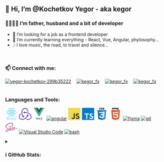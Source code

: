 <h2>👋 Hi, I’m @Kochetkov Yegor - aka kegor</h2>

<h3>👨‍👩‍👧‍👦 I’m father, husband and a bit of developer</h3>
<ul>
  <li>👀 I’m looking for a job as a frontend developer
  <li>🌱 I’m currently learning everything - React, Vue, Angular, phylosophy...
  <li>🎶 I love music, the road, to travel and silence...
</ul>
<br />
<h3 align="left">📫 Connect with me:</h3>

<a href="https://linkedin.com/in/yegor-kochetkov-299b35222" target="blank"><img align="center" src="https://raw.githubusercontent.com/rahuldkjain/github-profile-readme-generator/master/src/images/icons/Social/linked-in-alt.svg" alt="yegor-kochetkov-299b35222" height="40" /></a>&emsp;
<a href="https://t.me/kegor_fx" target="blank"><img align="center" src="https://user-images.githubusercontent.com/25146954/186000136-6ae16ed9-9bf5-4345-9d22-cdb22428b506.png" alt="kegor_fx" height="40" /></a>&emsp;
<a href="https://join.skype.com/invite/b8VJxHepwaNo" target="blank"><img align="center" src="https://user-images.githubusercontent.com/25146954/186002526-0ca1ffc4-acaf-48ef-93f0-9c2587de0819.png" alt="kegor_fx" height="45" /></a>&emsp;
<a href="https://fb.com/kegor.fx" target="blank"><img align="center" src="https://raw.githubusercontent.com/rahuldkjain/github-profile-readme-generator/master/src/images/icons/Social/facebook.svg" alt="kegor_fx" height="40" /></a>
<br />
<br />
<h3 align="left">Languages and Tools:</h3>
<p align="left">
<a href="https://reactjs.org/" target="_blank" rel="noreferrer"><img src="https://raw.githubusercontent.com/devicons/devicon/master/icons/react/react-original-wordmark.svg" alt="react" width="40" height="40"/></a>
<a href="https://redux.js.org" target="_blank" rel="noreferrer"><img src="https://raw.githubusercontent.com/devicons/devicon/master/icons/redux/redux-original.svg" alt="redux" width="40" height="40"/></a>
<a href="https://vuejs.org/" target="_blank" rel="noreferrer"><img src="https://raw.githubusercontent.com/devicons/devicon/master/icons/vuejs/vuejs-original-wordmark.svg" alt="vuejs" width="40" height="40"/></a>
<a href="https://angular.io" target="_blank" rel="noreferrer"><img src="https://angular.io/assets/images/logos/angular/angular.svg" alt="angular" width="40" height="40"/></a>
<a href="https://developer.mozilla.org/en-US/docs/Web/JavaScript" target="_blank" rel="noreferrer"><img src="https://raw.githubusercontent.com/devicons/devicon/master/icons/javascript/javascript-original.svg" alt="javascript" width="40" height="40"/></a>
<a href="https://www.typescriptlang.org/" target="_blank" rel="noreferrer"><img src="https://raw.githubusercontent.com/devicons/devicon/master/icons/typescript/typescript-original.svg" alt="typescript" width="40" height="40"/></a>
<a href="https://www.w3schools.com/css/" target="_blank" rel="noreferrer"><img src="https://raw.githubusercontent.com/devicons/devicon/master/icons/css3/css3-original-wordmark.svg" alt="css3" width="40" height="40"/></a>
<a href="https://www.w3.org/html/" target="_blank" rel="noreferrer"><img src="https://raw.githubusercontent.com/devicons/devicon/master/icons/html5/html5-original-wordmark.svg" alt="html5" width="40" height="40"/></a>
<a href="https://www.figma.com/" target="_blank" rel="noreferrer"><img src="https://www.vectorlogo.zone/logos/figma/figma-icon.svg" alt="figma" width="40" height="40"/></a>
<a href="https://git-scm.com/" target="_blank" rel="noreferrer"><img src="https://www.vectorlogo.zone/logos/git-scm/git-scm-icon.svg" alt="git" width="40" height="40"/></a>
<a href="https://sass-lang.com" target="_blank" rel="noreferrer"><img src="https://raw.githubusercontent.com/devicons/devicon/master/icons/sass/sass-original.svg" alt="sass" width="40" height="40"/></a>
<a href="https://code.visualstudio.com/" target="_blank" rel="noreferrer"><img src="https://cdn.jsdelivr.net/gh/devicons/devicon/icons/vscode/vscode-original.svg" alt="Visual Studio Code" width="40" height="40"/></a>
<a href="https://www.gnu.org/software/bash/" target="_blank" rel="noreferrer"><img src="https://www.vectorlogo.zone/logos/gnu_bash/gnu_bash-icon.svg" alt="bash" width="40" height="40"/></a>
</p>

<details>
<summary>
<h3>ℹ️ GitHub Stats:</h3>
</summary>
<p align="left"> <a href="https://github.com/ryo-ma/github-profile-trophy"><img src="https://github-profile-trophy.vercel.app/?username=yegorkochetkov" alt="yegorkochetkov" /></a> </p>
<p>&nbsp;<img align="center" src="https://github-readme-stats.vercel.app/api?username=yegorkochetkov&show_icons=true&locale=en" alt="yegorkochetkov" /></p>
<p><img align="center" src="https://github-readme-streak-stats.herokuapp.com/?user=yegorkochetkov&" alt="yegorkochetkov" /></p>
<p><img align="left" src="https://github-readme-stats.vercel.app/api/top-langs?username=yegorkochetkov&show_icons=true&locale=en&layout=compact" alt="yegorkochetkov" /></p>
</details>

<!---
YegorKochetkov/YegorKochetkov is a ✨ special ✨ repository because its `README.md` (this file) appears on your GitHub profile.
You can click the Preview link to take a look at your changes.
--->
